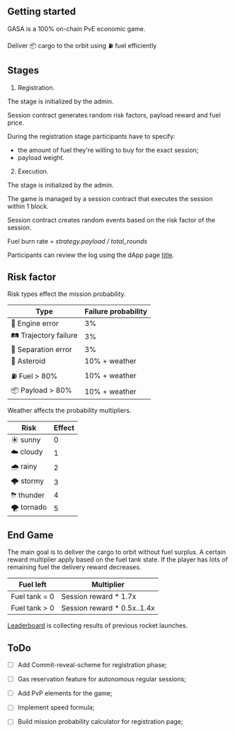 ## Getting started

GASA is a 100% on-chain PvE economic game.

Deliver 📦 cargo to the orbit using ⛽️ fuel efficiently

## Stages
1. Registration.

The stage is initialized by the admin.

Session contract generates random risk factors, payload reward and fuel price.

During the registration stage participants have to specify:
- the amount of fuel they're willing to buy for the exact session;
- payload weight.

2. Execution.

The stage is initialized by the admin.

The game is managed by a session contract that executes the session within 1 block.

Session contract creates random events based on the risk factor of the session.

Fuel burn rate = *strategy.payload / total_rounds*

Participants can review the log using the dApp page [title](https://www.example.com).

## Risk factor

Risk types effect the mission probability.

| Type | Failure probability |
| --- | ----------- |
| 🚫 Engine error | 3% |
| 🛤 Trajectory failure | 3% |
| 🚀 Separation error | 3% |
| 🗿 Asteroid | 10% + weather |
| ⛽ Fuel > 80% | 10% + weather |
| 📦 Payload > 80% | 10% + weather |

Weather affects the probability multipliers.

| Risk | Effect |
| --- | ----------- |
| ☀️ sunny | 0 |
| ☁️ cloudy | 1 |
| 🌧 rainy | 2 |
| 🌩 stormy | 3 |
| ⛈ thunder | 4 |
| 🌪 tornado | 5 |

## End Game
The main goal is to deliver the cargo to orbit without fuel surplus. 
A certain reward multiplier apply based on the fuel tank state.
If the player has lots of remaining fuel the delivery reward decreases.

| Fuel left | Multiplier |
| --- | ----------- |
| Fuel tank = 0 | Session reward * 1.7x |
| Fuel tank > 0 | Session reward * 0.5x..1.4x |

[Leaderboard]() is collecting results of previous rocket launches.

## ToDo
- [ ] Add Commit-reveal-scheme for registration phase;
- [ ] Gas reservation feature for autonomous regular sessions;
- [ ] Add PvP elements for the game;
- [ ] Implement speed formula;
- [ ] Build mission probability calculator for registration page;


